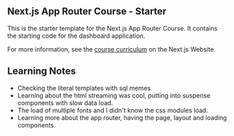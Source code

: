 ## Next.js App Router Course - Starter

This is the starter template for the Next.js App Router Course. It contains the starting code for the dashboard application.

For more information, see the [course curriculum](https://nextjs.org/learn) on the Next.js Website.

## Learning Notes
- Checking the literal templates with sql memes
- Learning about the html streaming was cool, putting into suspense components with slow data load.
- The load of multiple fonts and I didn't know the css modules load.
- Learning more about the app router, having the page, layout and loading components.
